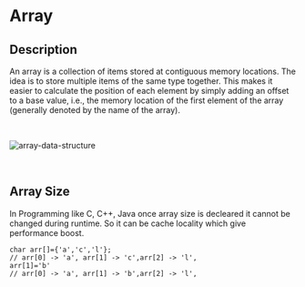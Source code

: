 # Array

## Description

An array is a collection of items stored at contiguous memory locations.
The idea is to store multiple items of the same type together.
This makes it easier to calculate the position of each element by simply adding an offset to a base value, i.e., the memory location of the first element of the array (generally denoted by the name of the array).

<br />

![array-data-structure](https://i.ibb.co/DkM5bG8/array.jpg)

<br />

## Array Size

In Programming like C, C++, Java once array size is decleared it cannot be changed during runtime.
So it can be cache locality which give performance boost.

```
char arr[]={'a','c','l'};
// arr[0] -> 'a', arr[1] -> 'c',arr[2] -> 'l',
arr[1]='b'
// arr[0] -> 'a', arr[1] -> 'b',arr[2] -> 'l',
```
